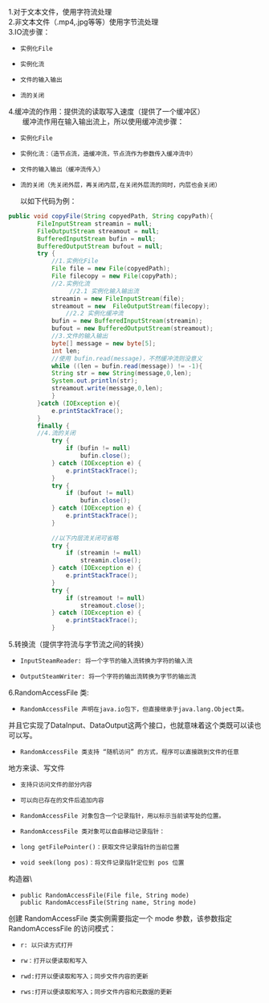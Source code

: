 1.对于文本文件，使用字符流处理\
2.非文本文件（.mp4,.jpg等等）使用字节流处理\
3.IO流步骤：
*     实例化File
*     实例化流
*     文件的输入输出
*     流的关闭
4.缓冲流的作用：提供流的读取写入速度（提供了一个缓冲区）\
&emsp;&emsp;缓冲流作用在输入输出流上，所以使用缓冲流步骤：
*     实例化File
*     实例化流：（造节点流，造缓冲流，节点流作为参数传入缓冲流中）
*     文件的输入输出（缓冲流传入）
*     流的关闭（先关闭外层，再关闭内层,在关闭外层流的同时，内层也会关闭）
    以如下代码为例：
```Java
public void copyFile(String copyedPath, String copyPath){
        FileInputStream streamin = null;
        FileOutputStream streamout = null;
        BufferedInputStream bufin = null;
        BufferedOutputStream bufout = null;
        try {
            //1.实例化File
            File file = new File(copyedPath);
            File filecopy = new File(copyPath);
            //2.实例化流
                 //2.1 实例化输入输出流
            streamin = new FileInputStream(file);
            streamout = new  FileOutputStream(filecopy);
                //2.2 实例化缓冲流
            bufin = new BufferedInputStream(streamin);
            bufout = new BufferedOutputStream(streamout);
            //3.文件的输入输出
            byte[] message = new byte[5];
            int len;
            //使用 bufin.read(message)，不然缓冲流则没意义
            while ((len = bufin.read(message)) != -1){
            String str = new String(message,0,len);
            System.out.println(str);
            streamout.write(message,0,len);
            }
        }catch (IOException e){
            e.printStackTrace();
        }
        finally {
        //4.流的关闭
            try {
                if (bufin != null)
                    bufin.close();
            } catch (IOException e) {
                e.printStackTrace();
            }
            try {
                if (bufout != null)
                    bufin.close();
            } catch (IOException e) {
                e.printStackTrace();
            }
            
            //以下内层流关闭可省略
            try {
                if (streamin != null)
                    streamin.close();
            } catch (IOException e) {
                e.printStackTrace();
            }
            try {
                if (streamout != null)
                    streamout.close();
            } catch (IOException e) {
                e.printStackTrace();
            }
```
5.转换流（提供字符流与字节流之间的转换）
*     InputSteamReader: 将一个字节的输入流转换为字符的输入流
*     OutputSteamWriter: 将一个字符的输出流转换为字节的输出流
6.RandomAccessFile 类:
*     RandomAccessFile 声明在java.io包下，但直接继承于java.lang.Object类。
并且它实现了DataInput、DataOutput这两个接口，也就意味着这个类既可以读也
可以写。
*     RandomAccessFile 类支持 “随机访问” 的方式，程序可以直接跳到文件的任意
地方来读、写文件
*     支持只访问文件的部分内容
*     可以向已存在的文件后追加内容
*     RandomAccessFile 对象包含一个记录指针，用以标示当前读写处的位置。
*     RandomAccessFile 类对象可以自由移动记录指针：
*     long getFilePointer()：获取文件记录指针的当前位置
*     void seek(long pos)：将文件记录指针定位到 pos 位置
构造器\
*     public RandomAccessFile(File file, String mode)
      public RandomAccessFile(String name, String mode)
创建 RandomAccessFile 类实例需要指定一个 mode 参数，该参数指定 RandomAccessFile 的访问模式：
*     r: 以只读方式打开
*     rw：打开以便读取和写入
*     rwd:打开以便读取和写入；同步文件内容的更新
*     rws:打开以便读取和写入；同步文件内容和元数据的更新